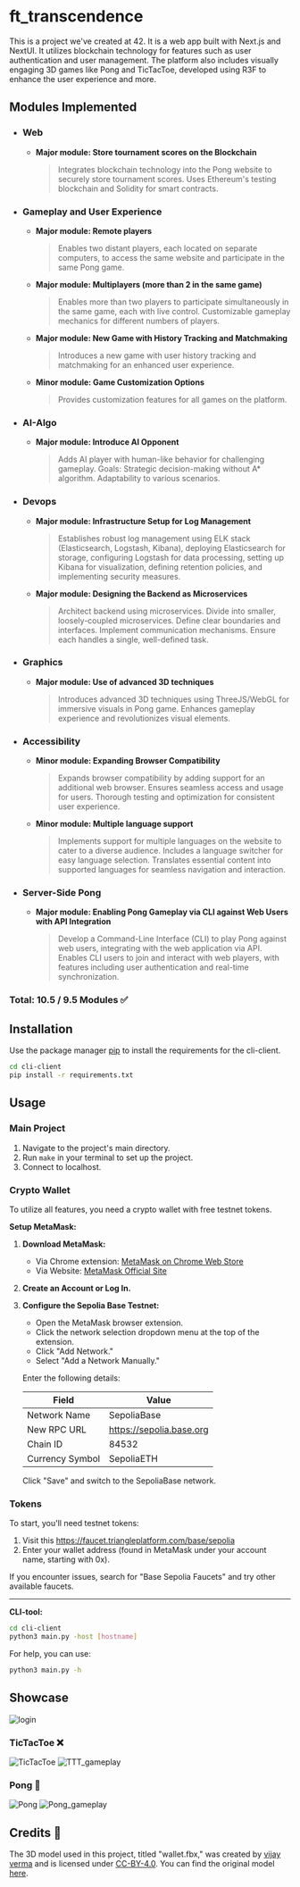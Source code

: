 # ft_transcendence

This is a project we've created at 42. It is a web app built with Next.js and NextUI. It utilizes blockchain technology for features such as user authentication and user management. The platform also includes visually engaging 3D games like Pong and TicTacToe, developed using R3F to enhance the user experience and more.

## Modules Implemented

- ### Web

  - **Major module: Store tournament scores on the Blockchain**
  
    > Integrates blockchain technology into the Pong website to securely store tournament scores. Uses Ethereum's testing blockchain and Solidity for smart contracts.

- ### Gameplay and User Experience

  - **Major module: Remote players**

    > Enables two distant players, each located on separate computers, to access the same website and participate in the same Pong game.

  - **Major module: Multiplayers (more than 2 in the same game)**
  
    > Enables more than two players to participate simultaneously in the same game, each with live control. Customizable gameplay mechanics for different numbers of players.

  - **Major module: New Game with History Tracking and Matchmaking**
  
    > Introduces a new game with user history tracking and matchmaking for an enhanced user experience.

  - **Minor module: Game Customization Options**
  
    > Provides customization features for all games on the platform.

- ### AI-Algo

  - **Major module: Introduce AI Opponent**
  
    > Adds AI player with human-like behavior for challenging gameplay. Goals: Strategic decision-making without A* algorithm. Adaptability to various scenarios.

- ### Devops

  - **Major module: Infrastructure Setup for Log Management**
  
    > Establishes robust log management using ELK stack (Elasticsearch, Logstash, Kibana), deploying Elasticsearch for storage, configuring Logstash for data processing, setting up Kibana for visualization, defining retention policies, and implementing security measures.

  - **Major module: Designing the Backend as Microservices**
  
    > Architect backend using microservices. Divide into smaller, loosely-coupled microservices. Define clear boundaries and interfaces. Implement communication mechanisms. Ensure each handles a single, well-defined task.

- ### Graphics

  - **Major module: Use of advanced 3D techniques**
  
    > Introduces advanced 3D techniques using ThreeJS/WebGL for immersive visuals in Pong game. Enhances gameplay experience and revolutionizes visual elements.

- ### Accessibility

  - **Minor module: Expanding Browser Compatibility**
  
    > Expands browser compatibility by adding support for an additional web browser. Ensures seamless access and usage for users. Thorough testing and optimization for consistent user experience.

  - **Minor module: Multiple language support**
  
    > Implements support for multiple languages on the website to cater to a diverse audience. Includes a language switcher for easy language selection. Translates essential content into supported languages for seamless navigation and interaction.

- ### Server-Side Pong

  - **Major module: Enabling Pong Gameplay via CLI against Web Users with API Integration**
  
    > Develop a Command-Line Interface (CLI) to play Pong against web users, integrating with the web application via API. Enables CLI users to join and interact with web players, with features including user authentication and real-time synchronization.

### Total: 10.5 / 9.5 Modules ✅

## Installation

Use the package manager [pip](https://pip.pypa.io/en/stable/) to install the requirements for the cli-client.

```bash
cd cli-client
pip install -r requirements.txt
```

## Usage

### Main Project

1. Navigate to the project's main directory.
2. Run `make` in your terminal to set up the project.
3. Connect to localhost.

### Crypto Wallet

To utilize all features, you need a crypto wallet with free testnet tokens.

**Setup MetaMask:**

1. **Download MetaMask:**
   - Via Chrome extension: [MetaMask on Chrome Web Store](https://chromewebstore.google.com/detail/metamask/nkbihfbeogaeaoehlefnkodbefgpgknn?hl=de)
   - Via Website: [MetaMask Official Site](https://metamask.io/download/)

2. **Create an Account or Log In.**

3. **Configure the Sepolia Base Testnet:**
   - Open the MetaMask browser extension.
   - Click the network selection dropdown menu at the top of the extension.
   - Click "Add Network."
   - Select "Add a Network Manually."

   Enter the following details:

   | **Field**         | **Value**                |
   |-------------------|--------------------------|
   | Network Name      | SepoliaBase              |
   | New RPC URL       | https://sepolia.base.org |
   | Chain ID          | 84532                    |
   | Currency Symbol   | SepoliaETH               |

   Click "Save" and switch to the SepoliaBase network.

### Tokens

To start, you'll need testnet tokens:

1. Visit this https://faucet.triangleplatform.com/base/sepolia
2. Enter your wallet address (found in MetaMask under your account name, starting with 0x).

If you encounter issues, search for "Base Sepolia Faucets" and try other available faucets.

---
**CLI-tool:**

```bash
cd cli-client
python3 main.py -host [hostname]
```
For help, you can use:
```bash
python3 main.py -h
```

## Showcase
![login](media/login.gif)

### TicTacToe ❌

![TicTacToe](media/tictactoe.png)
![TTT_gameplay](media/ttt_gameplay.gif)

### Pong 🏓

![Pong](media/pong.png)
![Pong_gameplay](media/pong_gameplay.gif)

## Credits 🔑

The 3D model used in this project, titled "wallet.fbx," was created by [vijay verma](https://sketchfab.com/realvjy) and is licensed under [CC-BY-4.0](http://creativecommons.org/licenses/by/4.0/). You can find the original model [here](https://sketchfab.com/3d-models/walletfbx-4d63cef3d4c3430dae23c964cc3f1608).
